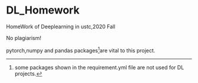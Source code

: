 # DL_Homework

HomeWork of Deeplearning in ustc,2020 Fall 

No plagiarism!



pytorch,numpy and pandas packages[^packages]are vital to this project.

[^packages]:some packages shown in the requirement.yml file are not used for DL projects.